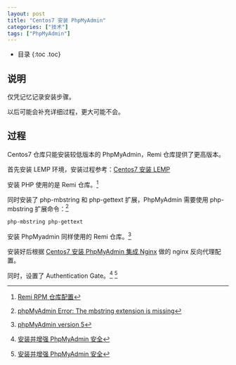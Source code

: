 ```yaml
---
layout: post
title: "Centos7 安装 PhpMyAdmin"
categories: ["技术"]
tags: ["PhpMyAdmin"]
---
```


* 目录
{:toc .toc}

## 说明
仅凭记忆记录安装步骤。

以后可能会补充详细过程，更大可能不会。

## 过程

Centos7 仓库只能安装较低版本的 PhpMyAdmin，Remi 仓库提供了更高版本。

首先安装 LEMP 环境，安装过程参考：[Centos7 安装 LEMP]({{site}}/2023/10/19/install-lemp-stack-on)

安装 PHP 使用的是 Remi 仓库。[^1]

同时安装了 php-mbstring 和 php-gettext 扩展，PhpMyAdmin 需要使用 php-mbstring 扩展命令：[^2]

```bash
php-mbstring php-gettext
```

安装 PhpMyadmin 同样使用的 Remi 仓库。[^3]

安装好后根据 [Centos7 安装 PhpMyAdmin 集成 Nginx](https://linuxize.com/post/how-to-install-phpmyadmin-with-nginx-on-centos-7/) 做的 nginx 反向代理配置。

同时，设置了 Authentication Gate。[^4] [^5]

[^1]: [Remi RPM 仓库配置](https://rpms.remirepo.net/wizard/)
[^2]: [phpMyAdmin Error: The mbstring extension is missing](https://stackoverflow.com/questions/30047169/phpmyadmin-error-the-mbstring-extension-is-missing-please-check-your-php-confi)
[^3]: [phpMyAdmin version 5](https://blog.remirepo.net/post/2020/01/22/phpMyAdmin-version-5-en)
[^4]: [安装并增强 PhpMyAdmin 安全](https://www.digitalocean.com/community/tutorials/how-to-install-and-secure-phpmyadmin-with-nginx-on-a-centos-7-server)
[^5]: [安装并增强 PhpMyAdmin 安全](https://community.hetzner.com/tutorials/install-and-secure-phpmyadmin-with-nginx-on-centos-7)
